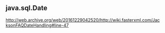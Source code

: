 ## java.sql.Date
http://web.archive.org/web/20161229042520/http://wiki.fasterxml.com/JacksonFAQDateHandling#line-47
